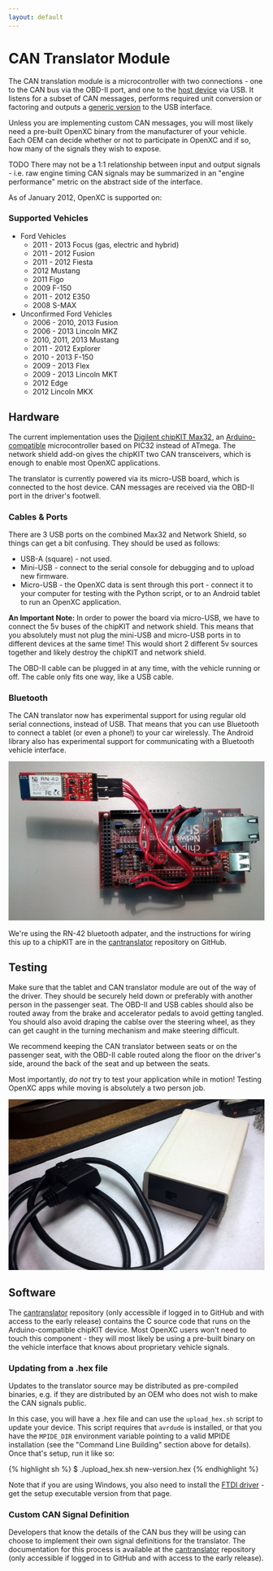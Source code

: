 ```yaml
---
layout: default
---
```


CAN Translator Module
=============

The CAN translation module is a microcontroller with two connections - one to
the CAN bus via the OBD-II port, and one to the [host device][] via USB. It
listens for a subset of CAN messages, performs required unit conversion or
factoring and outputs a [generic version][output-format] to the USB
interface.

Unless you are implementing custom CAN messages, you will most likely need a
pre-built OpenXC binary from the manufacturer of your vehicle. Each OEM can
decide whether or not to participate in OpenXC and if so, how many of the
signals they wish to expose.

TODO
There may not be a 1:1 relationship between input and output signals - i.e. raw
engine timing CAN signals may be summarized in an "engine performance" metric on
the abstract side of the interface.


As of January 2012, OpenXC is supported on:

### Supported Vehicles

* Ford Vehicles
    * 2011 - 2013 Focus (gas, electric and hybrid)
    * 2011 - 2012 Fusion
    * 2011 - 2012 Fiesta
    * 2012 Mustang
    * 2011 Figo
    * 2009 F-150
    * 2011 - 2012 E350
    * 2008 S-MAX
* Unconfirmed Ford Vehicles
    * 2006 - 2010, 2013 Fusion
    * 2006 - 2013 Lincoln MKZ
    * 2010, 2011, 2013 Mustang
    * 2011 - 2012 Explorer
    * 2010 - 2013 F-150
    * 2009 - 2013 Flex
    * 2009 - 2013 Lincoln MKT
    * 2012 Edge
    * 2012 Lincoln MKX

## Hardware

The current implementation uses the [Digilent chipKIT Max32][chipkit], an
[Arduino-compatible][arduino] microcontroller based on PIC32 instead of ATmega. The network
shield add-on gives the chipKIT two CAN transceivers, which is enough to enable
most OpenXC applications.

The translator is currently powered via its micro-USB board, which is connected
to the host device. CAN messages are received via the OBD-II port in the
driver's footwell.

### Cables & Ports

There are 3 USB ports on the combined Max32 and Network Shield, so things can
get a bit confusing. They should be used as follows:

* USB-A (square) - not used.
* Mini-USB - connect to the serial console for debugging and to upload new
  firmware.
*  Micro-USB - the OpenXC data is sent through this port - connect it to your
   computer for testing with the Python script, or to an Android tablet to run
   an OpenXC application.

**An Important Note:** In order to power the board via micro-USB, we have to connect
the 5v buses of the chipKIT and network shield. This means that you absolutely
must not plug the mini-USB and micro-USB ports in to different devices at the
same time! This would short 2 different 5v sources together and likely destroy
the chipKIT and network shield.

The OBD-II cable can be plugged in at any time, with the vehicle running or off.
The cable only fits one way, like a USB cable.

### Bluetooth

The CAN translator now has experimental support for using regular old serial
connections, instead of USB. That means that you can use Bluetooth to connect a
tablet (or even a phone!) to your car wirelessly. The Android library also has
experimental support for communicating with a Bluetooth vehicle interface.

![Bluetooth adapter](/images/bluetooth-translator.jpg)

We're using the RN-42 bluetooth adpater, and the instructions for wiring this up
to a chipKIT are in the [cantranslator][] repository on GitHub.

## Testing

Make sure that the tablet and CAN translator module are out of the way of the
driver. They should be securely held down or preferably with another person in
the passenger seat. The OBD-II and USB cables should also be routed away from
the brake and accelerator pedals to avoid getting tangled. You should also avoid
draping the cablse over the steering wheel, as they can get caught in the
turning mechanism and make steering difficult.

We recommend keeping the CAN translator between seats or on the passenger seat,
with the OBD-II cable routed along the floor on the driver's side, around the
back of the seat and up between the seats.

Most importantly, *do not* try to test your application while in motion! Testing
OpenXC apps while moving is absolutely a two person job.

![Completed CAN translator](/images/assembly/openxc-assembly-19.jpg)

<h2><a name="software">Software</a></h2>

The [cantranslator][] repository (only accessible if logged in to GitHub and
with access to the early release) contains the C source code that runs on the
Arduino-compatible chipKIT device. Most OpenXC users won't need to touch this
component - they will most likely be using a pre-built binary on the vehicle
interface that knows about proprietary vehicle signals.

### Updating from a .hex file

Updates to the translator source may be distributed as pre-compiled binaries,
e.g. if they are distributed by an OEM who does not wish to make the CAN signals
public.

In this case, you will have a .hex file and can use the `upload_hex.sh` script
to update your device. This script requires that `avrdude` is installed, or that
you have the `MPIDE_DIR` environment variable pointing to a valid MPIDE
installation (see the "Command Line Building" section above for details). Once
that's setup, run it like so:

{% highlight sh %}
$ ./upload_hex.sh new-version.hex
{% endhighlight %}

Note that if you are using Windows, you also need to install the
[FTDI driver](http://www.ftdichip.com/Drivers/VCP.htm) - get the setup
executable version from that page.

### Custom CAN Signal Definition

Developers that know the details of the CAN bus they will be using can choose to
implement their own signal definitions for the translator. The documentation for
this process is available at the [cantranslator][] repository (only accessible
if logged in to GitHub and with access to the early release).

[MPIDE]: https://github.com/chipKIT32/chipKIT32-MAX/downloads
[Max32 page]: http://digilentinc.com/Products/Detail.cfm?NavPath=2,719,895&Prod=CHIPKIT-MAX32.
[cantranslator]: https://github.com/openxc/cantranslator
[output-format]: /vehicle-interface/output-format.html
[host device]: /android/host.html
[chipkit]: http://www.digilentinc.com/Products/Catalog.cfm?NavPath=2,892&Cat=18
[arduino]: http://arduino.cc
